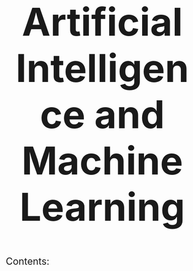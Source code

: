 <h1 align="center" style="font-size:100px" >
  Artificial Intelligence and Machine Learning
</h1>

<p style="font-size:25px">Contents:</p>





